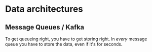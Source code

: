 # Data architectures
## Message Queues / Kafka
To get queueing right, you have to get storing right. In _every_ message queue you have to store the data, even if it's for seconds.
